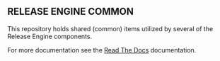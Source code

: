 RELEASE ENGINE COMMON
---------------------

This repository holds shared (common) items utilized by several of the Release Engine components.

For more documentation see the
[Read The Docs](http://release-engine.readthedocs.org/en/latest/components/recore.html)
documentation.
